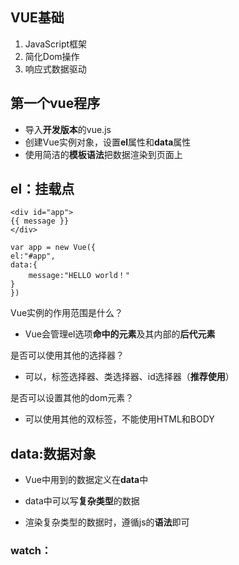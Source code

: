 ## VUE基础

1. JavaScript框架
2. 简化Dom操作
3. 响应式数据驱动

## 第一个vue程序

- 导入**开发版本**的vue.js
- 创建Vue实例对象，设置**el**属性和**data**属性
- 使用简洁的**模板语法**把数据渲染到页面上

## el：挂载点

```vue
<div id="app">
{{ message }}
</div>

var app = new Vue({
el:"#app",
data:{
	message:"HELLO world！"
}
})
```

Vue实例的作用范围是什么？

-  Vue会管理el选项**命中的元素**及其内部的**后代元素**

是否可以使用其他的选择器？

- 可以，标签选择器、类选择器、id选择器（**推荐使用**）

是否可以设置其他的dom元素？

- 可以使用其他的双标签，不能使用HTML和BODY

## data:数据对象

- Vue中用到的数据定义在**data**中

- data中可以写**复杂类型**的数据
- 渲染复杂类型的数据时，遵循js的**语法**即可

### watch：